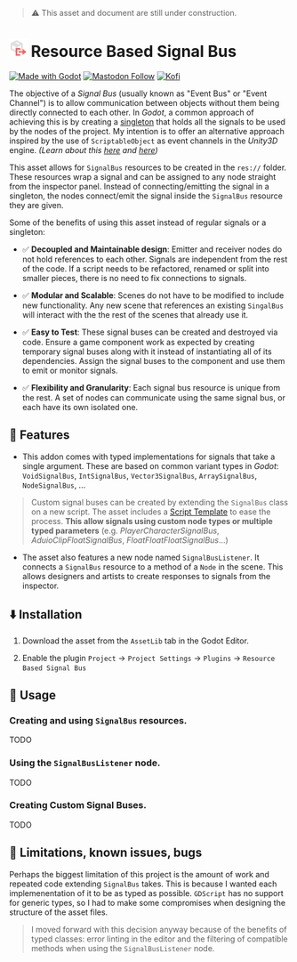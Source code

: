 > ⚠️ This asset and document are still under construction.

# <img src="./addons/resource_based_signal_bus/icons/ResourceBasedSignalBus.svg" width="32" height="32"> Resource Based Signal Bus

[![Made with Godot](https://img.shields.io/badge/Made%20with-Godot-478CBF?style=flat&logo=godot%20engine&logoColor=white)](https://godotengine.org)
[![Mastodon Follow](https://img.shields.io/mastodon/follow/109780053447231118?domain=mastodon.gamedev.place)](https://mastodon.gamedev.place/@camperotactico)
[![Kofi](https://img.shields.io/badge/Kofi-F16061.svg?logo=ko-fi&logoColor=white)](https://ko-fi.com/camperotactico)

The objective of a _Signal Bus_ (usually known as "Event Bus" or "Event Channel") is to allow communication between objects without them being directly connected to each other. In _Godot_, a common approach of achieving this is by creating a [singleton](https://docs.godotengine.org/es/4.x/tutorials/scripting/singletons_autoload.html) that holds all the signals to be used by the nodes of the project. My intention is to offer an alternative approach inspired by the use of `ScriptableObject` as event channels in the _Unity3D_ engine. _(Learn about this [here](https://unity.com/how-to/scriptableobjects-event-channels-game-code) and [here](https://youtu.be/raQ3iHhE_Kk?si=c3nBhDf29gk7Mfma&t=1670))_

This asset allows for `SignalBus` resources to be created in the `res://` folder. These resources wrap a signal and can be assigned to any node straight from the inspector panel. Instead of connecting/emitting the signal in a singleton, the nodes connect/emit the signal inside the `SignalBus` resource they are given.

Some of the benefits of using this asset instead of regular signals or a singleton:

- ✅ **Decoupled and Maintainable design**: Emitter and receiver nodes do not hold references to each other. Signals are independent from the rest of the code. If a script needs to be refactored, renamed or split into smaller pieces, there is no need to fix connections to signals.

- ✅ **Modular and Scalable**: Scenes do not have to be modified to include new functionality. Any new scene that references an existing `SingalBus` will interact with the the rest of the scenes that already use it. 

- ✅ **Easy to Test**: These signal buses can be created and destroyed via code. Ensure a game component work as expected by creating temporary signal buses along with it instead of instantiating all of its dependencies. Assign the signal buses to the component and use them to emit or monitor signals.
	
- ✅ **Flexibility and Granularity**: Each signal bus resource is unique from the rest. A set of nodes can communicate using the same signal bus, or each have its own isolated one.


## 🧰 Features
- This addon comes with typed implementations for signals that take a single argument. These are based on common variant types in _Godot_: `VoidSignalBus`, `IntSignalBus`, `Vector3SignalBus`, `ArraySignalBus`, `NodeSignalBus`, ... 

> Custom signal buses can be created by extending the `SignalBus` class on a new script. The asset includes a [Script Template](./script_templates/SignalBus/custom_signal_bus_template.gd) to ease the process. **This allow signals using custom node types or multiple typed parameters** (e.g. _PlayerCharacterSignalBus_, _AduioClipFloatSignalBus_, _FloatFloatFloatSignalBus_...)

- The asset also features a new node named `SignalBusListener`. It connects a `SignalBus` resource to a method of a `Node` in the scene. This allows designers and artists to create responses to signals from the inspector.

## ⬇️ Installation
1. Download the asset from the `AssetLib` tab in the Godot Editor.

2. Enable the plugin `Project` -> `Project Settings` -> `Plugins` -> `Resource Based Signal Bus`

## 📖 Usage

### Creating and using `SignalBus` resources.
TODO
### Using the `SignalBusListener` node.
TODO
### Creating Custom Signal Buses.
TODO

## 🐛 Limitations, known issues, bugs
Perhaps the biggest limitation of this project is the amount of work and repeated code extending `SignalBus` takes. This is because I wanted each implemenentation of it to be as typed as possible. `GDScript` has no support for generic types, so I had to make some compromises when designing the structure of the asset files.

> I moved forward with this decision anyway because of the benefits of typed classes: error linting in the editor and the filtering of compatible methods when using the `SignalBusListener` node.
